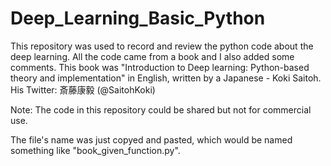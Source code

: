 # Deep_Learning_Basic_Python

This repository was used to record and review the python code about the deep learning. All the code came from a book and I also added some comments. This book was "Introduction to Deep learning: Python-based theory and implementation" in English, written by a Japanese - Koki Saitoh.
His Twitter: 斎藤康毅 (@SaitohKoki)

Note: The code in this repository could be shared but not for commercial use.

The file's name was just copyed and pasted, which would be named something like "book_given_function.py".
